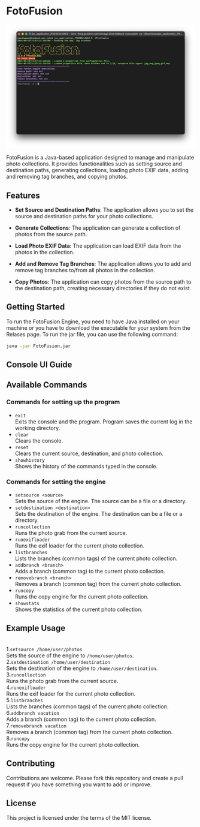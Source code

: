 # FotoFusion

![ff_sc1.png](./readme_resources/ff_sc1.png)

FotoFusion is a Java-based application designed to manage and manipulate photo collections. It provides functionalities such as setting source and destination paths, generating collections, loading photo EXIF data, adding and removing tag branches, and copying photos.


## Features

- **Set Source and Destination Paths**: The application allows you to set the source and destination paths for your photo collections.

- **Generate Collections**: The application can generate a collection of photos from the source path.

- **Load Photo EXIF Data**: The application can load EXIF data from the photos in the collection.

- **Add and Remove Tag Branches**: The application allows you to add and remove tag branches to/from all photos in the collection.

- **Copy Photos**: The application can copy photos from the source path to the destination path, creating necessary directories if they do not exist.

## Getting Started

To run the FotoFusion Engine, you need to have Java installed on your machine or you have to download the executable for your system from the Relases page.
To run the jar file, you can use the following command:

```bash
java -jar FotoFusion.jar
```
## Console UI Guide
## Available Commands
### Commands for setting up the program
- `exit`<br>
  Exits the console and the program. Program saves the current log in the working directory.
- `clear`<br>
  Clears the console.
- `reset`<br>
  Clears the current source, destination, and photo collection.
- `showhistory`<br>
  Shows the history of the commands typed in the console.
### Commands for setting the engine
- `setsource <source>`<br>
  Sets the source of the engine. The source can be a file or a directory.
- `setdestination <destination>`<br>
  Sets the destination of the engine. The destination can be a file or a directory.
- `runcollection`<br>
  Runs the photo grab from the current source.
- `runexifloader`<br>
  Runs the exif loader for the current photo collection.
- `listbranches`<br>
  Lists the branches (common tags) of the current photo collection.
- `addbranch <branch>`<br>
  Adds a branch (common tag) to the current photo collection.
- `removebranch <branch>`<br>
  Removes a branch (common tag) from the current photo collection.
- `runcopy`<br>
  Runs the copy engine for the current photo collection.
- `showstats`<br>
  Shows the statistics of the current photo collection.
## Example Usage
<br>1.`setsource /home/user/photos`<br>
Sets the source of the engine to `/home/user/photos`.
<br>2.`setdestination /home/user/destination`<br>
Sets the destination of the engine to `/home/user/destination`.
<br>3.`runcollection`<br>
Runs the photo grab from the current source.
<br>4.`runexifloader`<br>
Runs the exif loader for the current photo collection.
<br>5.`listbranches`<br>
Lists the branches (common tags) of the current photo collection.
<br>6.`addbranch vacation`<br>
Adds a branch (common tag) to the current photo collection.
<br>7.`removebranch vacation`<br>
Removes a branch (common tag) from the current photo collection.
<br>8.`runcopy`<br>
Runs the copy engine for the current photo collection.
## Contributing

Contributions are welcome. Please fork this repository and create a pull request if you have something you want to add or improve.

## License

This project is licensed under the terms of the MIT license.